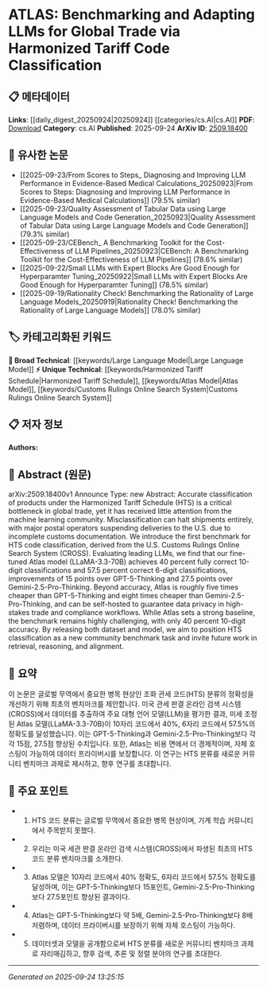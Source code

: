 <!-- KEYWORD_LINKING_METADATA:
{
  "processed_timestamp": "2025-09-24T13:25:15.039032",
  "vocabulary_version": "1.0",
  "selected_keywords": [
    "Harmonized Tariff Schedule",
    "Large Language Model",
    "Atlas Model",
    "Customs Rulings Online Search System"
  ],
  "rejected_keywords": [],
  "similarity_scores": {
    "Harmonized Tariff Schedule": 0.8,
    "Large Language Model": 0.85,
    "Atlas Model": 0.78,
    "Customs Rulings Online Search System": 0.77
  },
  "extraction_method": "AI_prompt_based",
  "budget_applied": true,
  "candidates_json": {
    "candidates": [
      {
        "surface": "Harmonized Tariff Schedule",
        "canonical": "Harmonized Tariff Schedule",
        "aliases": [
          "HTS"
        ],
        "category": "unique_technical",
        "rationale": "This term is central to the paper's focus on classification challenges in global trade.",
        "novelty_score": 0.75,
        "connectivity_score": 0.65,
        "specificity_score": 0.85,
        "link_intent_score": 0.8
      },
      {
        "surface": "Large Language Models",
        "canonical": "Large Language Model",
        "aliases": [
          "LLM",
          "Large Language Models"
        ],
        "category": "broad_technical",
        "rationale": "LLMs are a key technology evaluated in the paper, linking it to broader machine learning discussions.",
        "novelty_score": 0.4,
        "connectivity_score": 0.9,
        "specificity_score": 0.6,
        "link_intent_score": 0.85
      },
      {
        "surface": "Atlas model",
        "canonical": "Atlas Model",
        "aliases": [
          "Atlas"
        ],
        "category": "unique_technical",
        "rationale": "The Atlas model is a specific implementation discussed in the paper, relevant for linking to model-specific discussions.",
        "novelty_score": 0.7,
        "connectivity_score": 0.6,
        "specificity_score": 0.8,
        "link_intent_score": 0.78
      },
      {
        "surface": "Customs Rulings Online Search System",
        "canonical": "Customs Rulings Online Search System",
        "aliases": [
          "CROSS"
        ],
        "category": "unique_technical",
        "rationale": "CROSS is the data source for the benchmark, important for discussions on data provenance and benchmarking.",
        "novelty_score": 0.68,
        "connectivity_score": 0.55,
        "specificity_score": 0.82,
        "link_intent_score": 0.77
      }
    ],
    "ban_list_suggestions": [
      "global trade",
      "classification",
      "accuracy"
    ]
  },
  "decisions": [
    {
      "candidate_surface": "Harmonized Tariff Schedule",
      "resolved_canonical": "Harmonized Tariff Schedule",
      "decision": "linked",
      "scores": {
        "novelty": 0.75,
        "connectivity": 0.65,
        "specificity": 0.85,
        "link_intent": 0.8
      }
    },
    {
      "candidate_surface": "Large Language Models",
      "resolved_canonical": "Large Language Model",
      "decision": "linked",
      "scores": {
        "novelty": 0.4,
        "connectivity": 0.9,
        "specificity": 0.6,
        "link_intent": 0.85
      }
    },
    {
      "candidate_surface": "Atlas model",
      "resolved_canonical": "Atlas Model",
      "decision": "linked",
      "scores": {
        "novelty": 0.7,
        "connectivity": 0.6,
        "specificity": 0.8,
        "link_intent": 0.78
      }
    },
    {
      "candidate_surface": "Customs Rulings Online Search System",
      "resolved_canonical": "Customs Rulings Online Search System",
      "decision": "linked",
      "scores": {
        "novelty": 0.68,
        "connectivity": 0.55,
        "specificity": 0.82,
        "link_intent": 0.77
      }
    }
  ]
}
-->

# ATLAS: Benchmarking and Adapting LLMs for Global Trade via Harmonized Tariff Code Classification

## 📋 메타데이터

**Links**: [[daily_digest_20250924|20250924]] [[categories/cs.AI|cs.AI]]
**PDF**: [Download](https://arxiv.org/pdf/2509.18400.pdf)
**Category**: cs.AI
**Published**: 2025-09-24
**ArXiv ID**: [2509.18400](https://arxiv.org/abs/2509.18400)

## 🔗 유사한 논문
- [[2025-09-23/From Scores to Steps_ Diagnosing and Improving LLM Performance in Evidence-Based Medical Calculations_20250923|From Scores to Steps: Diagnosing and Improving LLM Performance in Evidence-Based Medical Calculations]] (79.5% similar)
- [[2025-09-23/Quality Assessment of Tabular Data using Large Language Models and Code Generation_20250923|Quality Assessment of Tabular Data using Large Language Models and Code Generation]] (79.3% similar)
- [[2025-09-23/CEBench_ A Benchmarking Toolkit for the Cost-Effectiveness of LLM Pipelines_20250923|CEBench: A Benchmarking Toolkit for the Cost-Effectiveness of LLM Pipelines]] (78.6% similar)
- [[2025-09-22/Small LLMs with Expert Blocks Are Good Enough for Hyperparamter Tuning_20250922|Small LLMs with Expert Blocks Are Good Enough for Hyperparamter Tuning]] (78.5% similar)
- [[2025-09-19/Rationality Check! Benchmarking the Rationality of Large Language Models_20250919|Rationality Check! Benchmarking the Rationality of Large Language Models]] (78.0% similar)

## 🏷️ 카테고리화된 키워드
**🧠 Broad Technical**: [[keywords/Large Language Model|Large Language Model]]
**⚡ Unique Technical**: [[keywords/Harmonized Tariff Schedule|Harmonized Tariff Schedule]], [[keywords/Atlas Model|Atlas Model]], [[keywords/Customs Rulings Online Search System|Customs Rulings Online Search System]]

## 📋 저자 정보

**Authors:** 

## 📄 Abstract (원문)

arXiv:2509.18400v1 Announce Type: new 
Abstract: Accurate classification of products under the Harmonized Tariff Schedule (HTS) is a critical bottleneck in global trade, yet it has received little attention from the machine learning community. Misclassification can halt shipments entirely, with major postal operators suspending deliveries to the U.S. due to incomplete customs documentation. We introduce the first benchmark for HTS code classification, derived from the U.S. Customs Rulings Online Search System (CROSS). Evaluating leading LLMs, we find that our fine-tuned Atlas model (LLaMA-3.3-70B) achieves 40 percent fully correct 10-digit classifications and 57.5 percent correct 6-digit classifications, improvements of 15 points over GPT-5-Thinking and 27.5 points over Gemini-2.5-Pro-Thinking. Beyond accuracy, Atlas is roughly five times cheaper than GPT-5-Thinking and eight times cheaper than Gemini-2.5-Pro-Thinking, and can be self-hosted to guarantee data privacy in high-stakes trade and compliance workflows. While Atlas sets a strong baseline, the benchmark remains highly challenging, with only 40 percent 10-digit accuracy. By releasing both dataset and model, we aim to position HTS classification as a new community benchmark task and invite future work in retrieval, reasoning, and alignment.

## 📝 요약

이 논문은 글로벌 무역에서 중요한 병목 현상인 조화 관세 코드(HTS) 분류의 정확성을 개선하기 위해 최초의 벤치마크를 제안합니다. 미국 관세 판결 온라인 검색 시스템(CROSS)에서 데이터를 추출하여 주요 대형 언어 모델(LLM)을 평가한 결과, 미세 조정된 Atlas 모델(LLaMA-3.3-70B)이 10자리 코드에서 40%, 6자리 코드에서 57.5%의 정확도를 달성했습니다. 이는 GPT-5-Thinking과 Gemini-2.5-Pro-Thinking보다 각각 15점, 27.5점 향상된 수치입니다. 또한, Atlas는 비용 면에서 더 경제적이며, 자체 호스팅이 가능하여 데이터 프라이버시를 보장합니다. 이 연구는 HTS 분류를 새로운 커뮤니티 벤치마크 과제로 제시하고, 향후 연구를 초대합니다.

## 🎯 주요 포인트

- 1. HTS 코드 분류는 글로벌 무역에서 중요한 병목 현상이며, 기계 학습 커뮤니티에서 주목받지 못했다.
- 2. 우리는 미국 세관 판결 온라인 검색 시스템(CROSS)에서 파생된 최초의 HTS 코드 분류 벤치마크를 소개한다.
- 3. Atlas 모델은 10자리 코드에서 40% 정확도, 6자리 코드에서 57.5% 정확도를 달성하며, 이는 GPT-5-Thinking보다 15포인트, Gemini-2.5-Pro-Thinking보다 27.5포인트 향상된 결과이다.
- 4. Atlas는 GPT-5-Thinking보다 약 5배, Gemini-2.5-Pro-Thinking보다 8배 저렴하며, 데이터 프라이버시를 보장하기 위해 자체 호스팅이 가능하다.
- 5. 데이터셋과 모델을 공개함으로써 HTS 분류를 새로운 커뮤니티 벤치마크 과제로 자리매김하고, 향후 검색, 추론 및 정렬 분야의 연구를 초대한다.


---

*Generated on 2025-09-24 13:25:15*